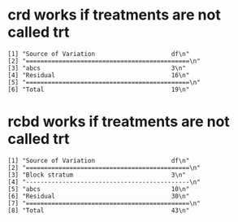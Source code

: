 # crd works if treatments are not called trt

    [1] "Source of Variation                     df\n"   
    [2] "=============================================\n"
    [3] "abcs                                    3\n"    
    [4] "Residual                                16\n"   
    [5] "=============================================\n"
    [6] "Total                                   19\n"   

# rcbd works if treatments are not called trt

    [1] "Source of Variation                     df\n"   
    [2] "=============================================\n"
    [3] "Block stratum                           3\n"    
    [4] "---------------------------------------------\n"
    [5] "abcs                                    10\n"   
    [6] "Residual                                30\n"   
    [7] "=============================================\n"
    [8] "Total                                   43\n"   

